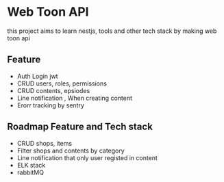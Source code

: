 # Web Toon API
  this project aims to learn nestjs, tools and other tech stack by making web toon api 

## Feature
  - Auth Login jwt
  - CRUD users, roles, permissions
  - CRUD contents, epsiodes
  - Line notification , When creating content
  - Erorr tracking by sentry
## Roadmap Feature and Tech stack
 - CRUD shops, items
 - Filter shops and contents by category
 - Line notification that only user registed in content
 - ELK stack
 - rabbitMQ
